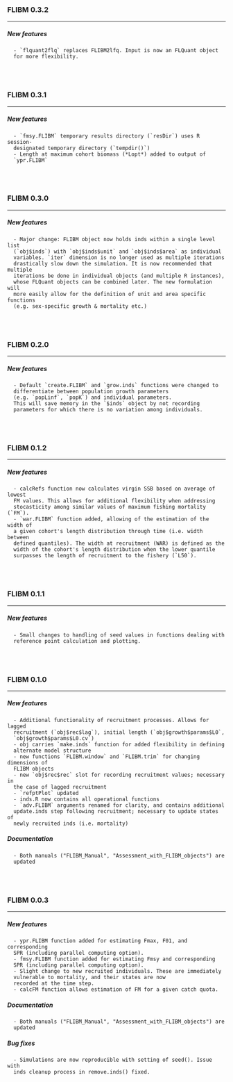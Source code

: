### FLIBM 0.3.2

---

##### New features
      - `flquant2flq` replaces FLIBM2lfq. Input is now an FLQuant object
      for more flexibility.


<br><br>


### FLIBM 0.3.1

---

##### New features
      - `fmsy.FLIBM` temporary results directory (`resDir`) uses R session-
      designated temporary directory (`tempdir()`)
      - Length at maximum cohort biomass (*Lopt*) added to output of 
      `ypr.FLIBM`


<br><br>


### FLIBM 0.3.0

---

##### New features
      - Major change: FLIBM object now holds inds within a single level list
      (`obj$inds`) with `obj$inds$unit` and `obj$inds$area` as individual
      variables. `iter` dimension is no longer used as multiple iterations
      drastically slow down the simulation. It is now recommended that multiple
      iterations be done in individual objects (and multiple R instances), 
      whose FLQuant objects can be combined later. The new formulation will
      more easily allow for the definition of unit and area specific functions 
      (e.g. sex-specific growth & mortality etc.)


<br><br>


### FLIBM 0.2.0

---

##### New features
      - Default `create.FLIBM` and `grow.inds` functions were changed to 
      differentiate between population growth parameters 
      (e.g. `popLinf`, `popK`) and individual parameters. 
      This will save memory in the `$inds` object by not recording 
      parameters for which there is no variation among individuals.


<br><br>


### FLIBM 0.1.2

---

##### New features
      - calcRefs function now calculates virgin SSB based on average of lowest 
      FM values. This allows for additional flexibility when addressing 
      stocasticity among similar values of maximum fishing mortality (`FM`).
      - `war.FLIBM` function added, allowing of the estimation of the width of 
      a given cohort's length distribution through time (i.e. width between 
      defined quantiles). The width at recruitment (WAR) is defined as the 
      width of the cohort's length distribution when the lower quantile 
      surpasses the length of recruitment to the fishery (`L50`).


<br><br>

### FLIBM 0.1.1

---

##### New features
      - Small changes to handling of seed values in functions dealing with 
      reference point calculation and plotting. 


<br><br>


### FLIBM 0.1.0

---

##### New features
      - Additional functionality of recruitment processes. Allows for lagged
      recruitment (`obj$rec$lag`), initial length (`obj$growth$params$L0`, 
      `obj$growth$params$L0.cv`)
      - obj carries `make.inds` function for added flexibility in defining 
      alternate model structure
      - new functions `FLIBM.window` and `FLIBM.trim` for changing dimensions of 
      FLIBM objects
      - new `obj$rec$rec` slot for recording recruitment values; necessary in 
      the case of lagged recruitment
      - `refptPlot` updated
      - inds.R now contains all operational functions
      - `adv.FLIBM` arguments renamed for clarity, and contains additional 
      update.inds step following recruitment; necessary to update states of 
      newly recruited inds (i.e. mortality)
      
##### Documentation
      - Both manuals ("FLIBM_Manual", "Assessment_with_FLIBM_objects") are 
      updated


<br><br>

### FLIBM 0.0.3

---

##### New features
      - ypr.FLIBM function added for estimating Fmax, F01, and corresponding
      SPR (including parallel computing option).
      - fmsy.FLIBM function added for estimating Fmsy and corresponding
      SPR (including parallel computing option).
      - Slight change to new recruited individuals. These are immediately 
      vulnerable to mortality, and their states are now 
      recorded at the time step.
      - calcFM function allows estimation of FM for a given catch quota.
      
##### Documentation
      - Both manuals ("FLIBM_Manual", "Assessment_with_FLIBM_objects") are 
      updated

##### Bug fixes
      - Simulations are now reproducible with setting of seed(). Issue with 
      inds cleanup process in remove.inds() fixed.

<br><br>

